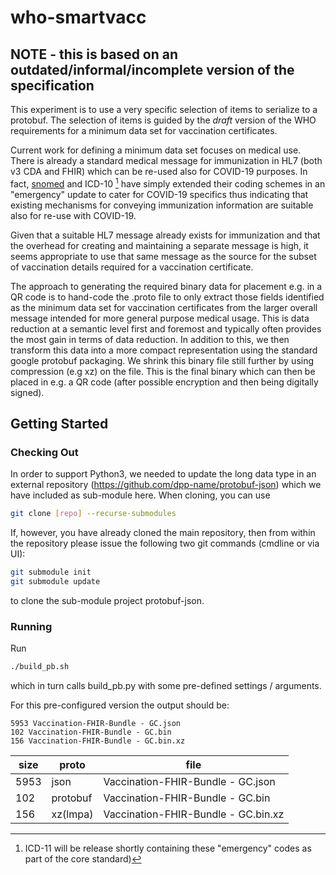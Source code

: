# who-smartvacc

## NOTE - this is based on an outdated/informal/incomplete version of the specification

This experiment is to use a very specific selection of items to serialize to a protobuf.
The selection of items is guided by the *draft* version of the WHO requirements for a minimum data 
set for vaccination certificates.

Current work for defining a minimum data set focuses on medical use. There is already a standard
medical message for immunization in HL7 (both v3 CDA and FHIR) which can be re-used also for 
COVID-19 purposes. In fact, [snomed](https://www.snomed.org/) and ICD-10 [^1] have simply extended their coding schemes in an 
"emergency" update to cater for COVID-19 specifics thus indicating that existing mechanisms 
for conveying immunization information are suitable also for re-use with COVID-19.

Given that a suitable HL7 message already exists for immunization and that the overhead for 
creating and maintaining a separate message is high, it seems appropriate to use that same 
message as the source for the subset of vaccination details required for a vaccination certificate.

The approach to generating the required binary data for placement e.g. in a QR code is to 
hand-code the .proto file to only extract those fields identified as the minimum data set for 
vaccination certificates from the larger overall message intended for more general purpose medical 
usage. This is data reduction at a semantic level first and foremost and typically often provides 
the most gain in terms of data reduction. In addition to this, we then transform this data into a 
more compact representation using the standard google protobuf packaging. We shrink this binary 
file still further by using compression (e.g xz) on the file. This is the final binary which can 
then be placed in e.g. a QR code (after possible encryption and then being digitally signed).

## Getting Started

### Checking Out

In order to support Python3, we needed to update the long data type in an external repository
(https://github.com/dpp-name/protobuf-json) which we have included as sub-module here.
When cloning, you can use 

```bash
git clone [repo] --recurse-submodules
```

If, however, you have already cloned the main repository, then from within the repository please 
issue the following two git commands (cmdline or via UI):

```bash
git submodule init
git submodule update 
```

to clone the sub-module project protobuf-json.

### Running

Run 

```bash
./build_pb.sh
``` 
which in turn calls build_pb.py with some pre-defined settings / arguments.

For this pre-configured version the output should be:
```
5953 Vaccination-FHIR-Bundle - GC.json
102 Vaccination-FHIR-Bundle - GC.bin
156 Vaccination-FHIR-Bundle - GC.bin.xz
```


size | proto    | file 
-----|----------|-----------------------------
5953 | json     | Vaccination-FHIR-Bundle - GC.json
102  | protobuf | Vaccination-FHIR-Bundle - GC.bin
156  | xz(lmpa) |  Vaccination-FHIR-Bundle - GC.bin.xz


[^1]: ICD-11 will be release shortly containing these "emergency" codes as part of the core standard)
